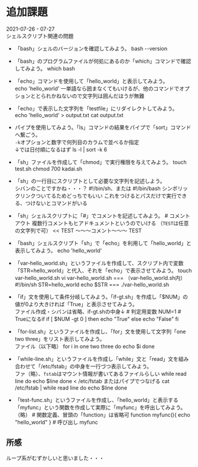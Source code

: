 
# 追加課題
2021-07-26 - 07-27  
シェルスクリプト関連の問題

- 「bash」シェルのバージョンを確認してみよう。
		bash --version
- 「bash」のプログラムファイルが何処にあるのか「which」コマンドで確認してみよう。
		which bash
- 「echo」コマンドを使用して「hello_world」と表示してみよう。  
		echo 'hello_world'
一単語なら囲まなくてもいけるが、他のコマンドでオプションととられかねないので文字列は囲んだほうが無難

- 「echo」で表示した文字列を「testfile」にリダイレクトしてみよう。  
    echo 'hello_world' > output.txt
    cat output.txt
- パイプを使用してみよう。「ls」コマンドの結果をパイプで「sort」コマンドへ繋ごう。  
`-k`オプションと数字で何列目のカラムで並べるか指定  
↓では日付順になるはず
		ls -l | sort -k 6

- 「sh」ファイルを作成して「chmod」で実行権限を与えてみよう。
		touch test.sh
		chmod 700 kadai.sh

- 「sh」の一行目にスクリプトとして必要な文字列を記述しよう。  
シバンのことですかね・・・？
		#!/bin/sh、または #!/bin/bash
シンボリックリンクついてるためどっちでもいい
これをつけるとパスだけで実行できる、つけないとコマンドがいる

- 「sh」シェルスクリプトに「#」でコメントを記述してみよう。
		# コメントアウト
複数行コメントもヒアドキュメントというのでいける
（`TEST`は任意の文字列で可）
		<< TEST
		～～～コメント～～～
		TEST

- 「bash」シェルスクリプト「sh」で「echo」を利用して「hello_world」と表示してみよう。
		echo 'hello_world'
- 「var-hello_world.sh」というファイルを作成して、スクリプト内で変数「STR=hello_world」と代入、それを「echo」で表示させてみよう。
		touch var-hello_world.sh
		vi var-hello_world.sh
		===
		（var-hello_world.sh内）
		#!/bin/sh
		STR=hello_world
		echo $STR
		===
		./var-hello_world.sh

- 「if」文を使用して条件分岐してみよう。「if-gt.sh」を作成し「$NUM」の値が0より大きければ「True」と表示させてみよう。  
ファイル作成・シバンは省略、if-gt.shの中身↓
		# 判定用変数
		NUM=1
		# Trueになるif
		if [ $NUM -gt 0 ]
			then
				echo "True"
		else
				echo "False"
		fi

- 「for-list.sh」というファイルを作成し、「for」文を使用して文字列「one two three」をリスト表示してみよう。  
ファイル（以下略）
		for i in one two three
		do
			echo $i
		done

- 「while-line.sh」というファイルを作成し「while」文と「read」文を組み合わせて「/etc/fstab」の中身を一行づつ表示してみよう。  
ファ（略）、`fstab`はマウント情報が書いてあるファイルらしい
		while read line
		do
			echo $line
		done < /etc/fstab
またはパイプでつなげる
		cat /etc/fstab | while read line
		do
			echo $line
		done

- 「test-func.sh」というファイルを作成し、「hello_world」と表示する「myfunc」という関数を作成して実際に「myfunc」を呼出してみよう。  
（略）
		# 関数定義、冒頭の「function」は省略可
		function myfunc(){
			echo "hello_world"
		}
		# 呼び出し
		myfunc

## 所感
ループ系がむずかしいと思いました・・・


